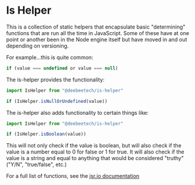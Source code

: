 # Is Helper

This is a collection of static helpers that encapsulate basic "determining"
functions that are run all the time in JavaScript. Some of these have at one
point or another been in the Node engine itself but have moved in and out
depending on versioning.

For example...this is quite common:

```typescript
if (value === undefined or value === null)
```

The is-helper provides the functionality:

```typescript
import IsHelper from "@deebeetech/is-helper"

if (IsHelper.isNullOrUndefined(value))
```

The is-helper also adds functionality to certain things like:

```typescript
import IsHelper from "@deebeetech/is-helper"

if (IsHelper.isBoolean(value))
```

This will not only check if the value is boolean, but will also check if the
value is a number equal to 0 for false or 1 for true. It will also check if the
value is a string and equal to anything that would be considered "truthy"
("Y/N", "true/false", etc.)

For a full list of functions, see the [jsr.io documentation](https://jsr.io/@wdeebeetech/is-helper/doc/~/IsHelper)

